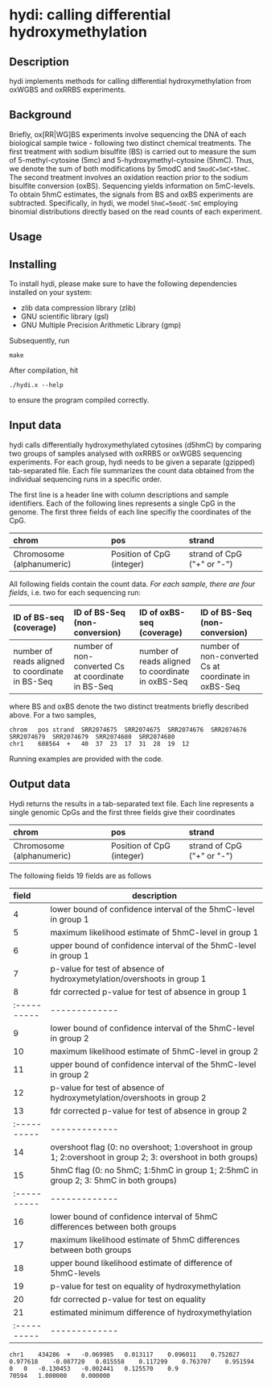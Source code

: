 # hydi: calling differential hydroxymethylation

## Description

hydi implements methods for calling differential hydroxymethylation from oxWGBS and oxRRBS experiments.

## Background

Briefly, ox[RR|WG]BS experiments involve sequencing the DNA of each biological sample twice - following two distinct chemical treatments. 
The first treatment with sodium bisulfite (BS) is carried out to measure the sum of 5-methyl-cytosine (5mc) and 5-hydroxymethyl-cytosine (5hmC). 
Thus, we denote the sum of both modifications by 5modC and `5modC=5mC+5hmC`.
The second treatment involves an oxidation reaction prior to the sodium bisulfite conversion (oxBS). Sequencing yields information on 5mC-levels. 
To obtain 5hmC estimates, the signals from BS and oxBS experiments are subtracted. Specifically, in hydi, we model `5hmC=5modC-5mC` employing
binomial distributions directly based on the read counts of each experiment.



## Usage

## Installing

To install hydi, please make sure to have the following dependencies installed on your system:

- zlib data compression library (zlib)
- GNU scientific library (gsl)
- GNU Multiple Precision Arithmetic Library (gmp)

Subsequently, run

```{sh}
make
```

After compilation, hit 

```{sh}
./hydi.x --help
```

to ensure the program compiled correctly.

## Input data

hydi calls differentially hydroxymethylated cytosines (d5hmC) by comparing two groups of samples analysed with
oxRRBS or oxWGBS sequencing experiments. For each group, hydi needs to be given a separate (gzipped) tab-separated file. Each file summarizes 
the count data obtained from the individual sequencing runs in a specific order. 

The first line is a header line with column descriptions and sample identifiers. 
Each of the following lines represents a single CpG in the genome. The first three fields of each line specifiy the coordinates of the CpG.

| chrom      | pos      | strand | 
| :-----------|:--------| :------|
| Chromosome (alphanumeric) | Position of CpG (integer) | strand of CpG ("+" or "-") |   

All following fields contain the count data. *For each sample, there are four fields*, i.e. two for each sequencing run:

|  ID of BS-seq (coverage)                           | ID of BS-Seq (non-conversion)       | ID of oxBS-seq (coverage)  | ID of BS-Seq (non-conversion) |
| :---------------------------------------------------| :------------------------------------| :---------------------------| :----------------------------- |
| number of reads aligned to coordinate in BS-Seq | number of non-converted Cs at coordinate in BS-Seq | number of reads aligned to coordinate in oxBS-Seq | number of non-converted Cs at coordinate in oxBS-Seq |   

where BS and oxBS denote the two distinct treatments briefly described above. For a two samples, 

```
chrom	pos	strand	SRR2074675	SRR2074675	SRR2074676	SRR2074676	SRR2074679	SRR2074679	SRR2074680	SRR2074680
chr1	608564	+	40	37	23	17	31	28	19	12
```

Running examples are provided with the code.

## Output data

Hydi returns the results in a tab-separated text file. Each line represents a single genomic CpGs and the first three fields give their coordinates

| chrom      | pos      | strand | 
| :-----------|:--------| :------|
| Chromosome (alphanumeric) | Position of CpG (integer) | strand of CpG ("+" or "-") |   


The following fields 19 fields are as follows

|field      | description |
|:----------|-------------|
| 4         | lower bound of confidence interval of the 5hmC-level in group 1 |
| 5         | maximum likelihood estimate of 5hmC-level in group 1 |
| 6         | upper bound of confidence interval of the 5hmC-level in group 1 |
| 7         | p-value for test of absence of hydroxymetylation/overshoots in group 1 |
| 8         | fdr corrected p-value for test of absence in group 1 |
|:----------|-------------|
| 9         | lower bound of confidence interval of the 5hmC-level in group 2 |
| 10        | maximum likelihood estimate of 5hmC-level in group 2 |
| 11        | upper bound of confidence interval of the 5hmC-level in group 2 |
| 12        | p-value for test of absence of hydroxymetylation/overshoots in group 2 |
| 13        | fdr corrected p-value for test of absence in group 2 |
|:----------|-------------|
| 14        | overshoot flag (0: no overshoot; 1:overshoot in group 1; 2:overshoot in group 2; 3: overshoot in both groups) |
| 15        | 5hmC flag (0: no 5hmC; 1:5hmC in group 1; 2:5hmC in group 2; 3: 5hmC in both groups) |
|:----------|-------------|
| 16        | lower bound of confidence interval of 5hmC differences between both groups|     
| 17        | maximum likelihood estimate of 5hmC differences between both groups |     
| 18        | upper bound likelihood estimate of difference of 5hmC-levels |    
| 19        | p-value for test on equality of hydroxymethylation |
| 20        | fdr corrected p-value for test on equality |
| 21        | estimated minimum difference of hydroxymethylation | 
|:----------|-------------|


```
chr1	434286	+	-0.069985	0.013117	0.096011	0.752027	0.977618	-0.087720	0.015558	0.117299	0.763707	0.951594	0	0	-0.130453	-0.002441	0.125570	0.9
70594	1.000000	0.000000
```

